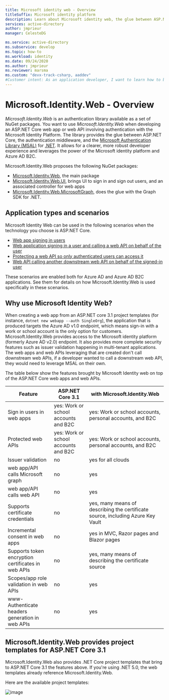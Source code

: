 ```yaml
---
title: Microsoft identity web - Overview
titleSuffix: Microsoft identity platform
description: Learn about Microsoft identity web, the glue between ASP.NET Core, authentication middleware, and MSAL.NET.
services: active-directory
author: jmprieur
manager: CelesteDG

ms.service: active-directory
ms.subservice: develop
ms.topic: how-to
ms.workload: identity
ms.date: 09/24/2020
ms.author: jmprieur
ms.reviewer: marsma
ms.custom: "devx-track-csharp, aaddev"
#Customer intent: As an application developer, I want to learn how to build ASP.NET Core web apps and web api calling or not downstream apis.
---
```


# Microsoft.Identity.Web - Overview

_Microsoft.Identity.Web_ is an authentication library available as a set of NuGet packages. You want to use _Microsoft.Identity.Web_ when developing an ASP.NET Core web app or web API involving authentication with the Microsoft Identity Platform. The library provides the glue between ASP.NET Core, the authentication middleware, and the [Microsoft Authentication Library (MSAL)](msal-overview.md) for [.NET](https://github.com/azuread/microsoft-authentication-library-for-dotnet). It allows for a clearer, more robust developer experience and leverages the power of the Microsoft identity platform and Azure AD B2C.

Microsoft.Identity.Web proposes the following NuGet packages:

- [Microsoft.Identity.Web](https://www.nuget.org/packages/Microsoft.Identity.Web), the main package
- [Microsoft.Identity.Web.UI](https://www.nuget.org/packages/Microsoft.Identity.Web.UI), brings UI to sign in and sign out users, and an associated controller for web apps
- [Microsoft.Identity.Web.MicrosoftGraph](https://www.nuget.org/packages/Microsoft.Identity.Web.MicrosoftGraph), does the glue with the Graph SDK for .NET.

## Application types and scenarios

Microsoft Identity Web can be used in the following scenarios when the technology you choose is ASP.NET Core. 

* [Web app signing in users](scenario-web-app-sign-user-overview.md)
* [Web application signing in a user and calling a web API on behalf of the user](scenario-web-app-call-api-overview.md)
* [Protecting a web API so only authenticated users can access it](scenario-protected-web-api-overview.md)
* [Web API calling another downstream web API on behalf of the signed-in user](scenario-web-api-call-api-overview.md)

These scenarios are enabled both for Azure AD and Azure AD B2C applications. See them for details on how Microsoft.Identity.Web is used specifically in these scenarios.

## Why use Microsoft Identity Web?

When  creating a web app from an ASP.NET core 3.1 project templates (for instance, `dotnet new webapp --auth SingleOrg`), the application that is produced targets the Azure AD v1.0 endpoint, which means sign-in with a work or school account is the only option for customers. Microsoft.Identity.Web provides access to the Microsoft identity platform (formerly Azure AD v2.0) endpoint. It also provides more complete security features such as issuer validation happening in multi-tenant applications. The web apps and web APIs leveraging that are created don't call downstream web APIs, if a developer wanted to call a downstream web API, they would need to leverage MSAL on their own.

The table below show the features brought by Microsoft Identity web on top of the ASP.NET Core web apps and web APIs.

| Feature                   | ASP.NET Core 3.1                       | with Microsoft.Identity.Web |
| ------------------------- | -------------------------------------- | --------------------------- |
| Sign in users in web apps | yes: Work or school accounts and B2C   | yes: Work or school accounts, personal accounts, and B2C   |
| Protected web APIs        | yes: Work or school accounts and B2C   | yes: Work or school accounts, personal accounts, and B2C |
| Issuer validation         | no                                     | yes for all clouds          |
| web app/API calls Microsoft graph   | no                           | yes                         |
| web app/API calls web API   | no                                   | yes                         |
| Supports certificate credentials   | no                            | yes, many means of describing the certificate source, including Azure Key Vault                        |
| Incremental consent in web apps   | no                             | yes in MVC, Razor pages and Blazor pages |
| Supports token encryption certificates in web APIs | no            | yes, many means of describing the certificate source |
| Scopes/app role validation in web APIs | no                        | yes |
| www-Authenticate headers generation in web APIs | no               | yes |

## Microsoft.Identity.Web provides project templates for ASP.NET Core 3.1

Microsoft.Identity.Web also provides .NET Core project templates that bring to ASP.NET Core 3.1 the features above. If you're using .NET 5.0, the web templates already reference Microsoft.Identity.Web.

Here are the available project templates: 

![image](https://user-images.githubusercontent.com/13203188/93343955-603e4100-f831-11ea-9cd8-7025f6361453.png)
